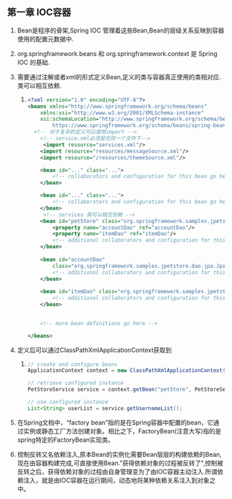 ## 第一章 IOC容器

1. Bean是程序的骨架,Spring IOC 管理着这些Bean,Bean的层级关系反映到容器使用的配置元数据中.

2. org.springframework.beans 和 org.springframework.context 是 Spring IOC 的基础.

3. 需要通过注解或者xml的形式定义Bean,定义的类与容器真正使用的类相对应.类可以相互依赖.

   1. ~~~xml
      <?xml version="1.0" encoding="UTF-8"?>
      <beans xmlns="http://www.springframework.org/schema/beans"
          xmlns:xsi="http://www.w3.org/2001/XMLSchema-instance"
          xsi:schemaLocation="http://www.springframework.org/schema/beans
              https://www.springframework.org/schema/beans/spring-beans.xsd">
      	<!-- 对于复杂的定义可以使用import --> 
          <!-- service.xml必须是在同一个文件下-->
           <import resource="services.xml"/>
          <import resource="resources/messageSource.xml"/>
          <import resource="/resources/themeSource.xml"/>
      
          <bean id="..." class="...">  
              <!-- collaborators and configuration for this bean go here -->
          </bean>
      
          <bean id="..." class="...">
              <!-- collaborators and configuration for this bean go here -->
          </bean>
           <!-- services 类可以相互依赖 -->
          <bean id="petStore" class="org.springframework.samples.jpetstore.services.PetStoreServiceImpl">
              <property name="accountDao" ref="accountDao"/>
              <property name="itemDao" ref="itemDao"/>
              <!-- additional collaborators and configuration for this bean go here -->
          </bean>
          
          <bean id="accountDao"
              class="org.springframework.samples.jpetstore.dao.jpa.JpaAccountDao">
              <!-- additional collaborators and configuration for this bean go here -->
          </bean>
          
          <bean id="itemDao" class="org.springframework.samples.jpetstore.dao.jpa.JpaItemDao">
              <!-- additional collaborators and configuration for this bean go here -->
          </bean>
          
      
          <!-- more bean definitions go here -->
      
      </beans>
      ~~~

4. 定义后可以通过ClassPathXmlApplicationContext获取到

   1. ~~~java
      // create and configure beans
      ApplicationContext context = new ClassPathXmlApplicationContext("services.xml", "daos.xml");
      
      // retrieve configured instance
      PetStoreService service = context.getBean("petStore", PetStoreService.class);
      
      // use configured instance
      List<String> userList = service.getUsernameList();
      ~~~

5. 在Spring文档中，“factory bean”指的是在Spring容器中配置的bean，它通过实例或静态工厂方法创建对象。相比之下，FactoryBean(注意大写)指的是spring特定的FactoryBean实现类。

6. 控制反转又名依赖注入,原本Bean的实例化需要Bean层层的构建依赖的Bean,现在由容器构建完成,可直接使用Bean."获得依赖对象的过程被反转了",控制被反转之后，获得依赖对象的过程由自身管理变为了由IOC容器主动注入.所谓依赖注入，就是由IOC容器在运行期间，动态地将某种依赖关系注入到对象之中。